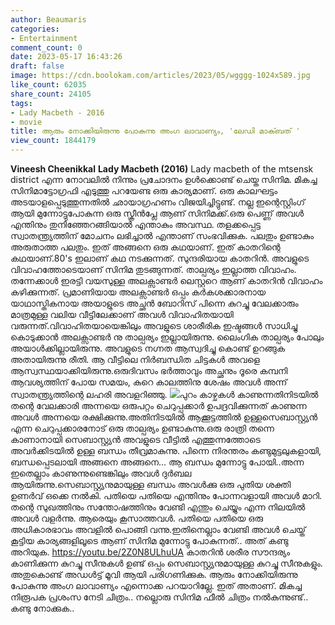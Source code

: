 ```yaml
---
author: Beaumaris
categories:
- Entertainment
comment_count: 0
date: 2023-05-17 16:43:26
draft: false
image: https://cdn.boolokam.com/articles/2023/05/wgggg-1024x589.jpg
like_count: 62035
share_count: 24105
tags:
- Lady Macbeth - 2016
- movie
title: ആരും നോക്കിയിരുന്നു പോകുന്നു അംഗ ലാവാണ്യം, 'ലേഡി മാക്ബത് '
view_count: 1844179
---
```


**Vineesh Cheenikkal** **Lady Macbeth (2016)** Lady macbeth of the mtsensk district എന്ന നോവലിൽ നിന്നും പ്രചോദനം ഉൾക്കൊണ്ട്‌ ചെയ്ത സിനിമ. മികച്ച സിനിമാട്ടോഗ്രഫി എടുത്തു പറയേണ്ട ഒരു കാര്യമാണ്. ഒരു കാലഘട്ടം അടയാളപ്പെടുത്തുന്നതിൽ ഛായാഗ്രഹണം വിജയിച്ചിട്ടുണ്ട്. നല്ല ഇന്റെസ്റ്റിംഗ് ആയി മുന്നോട്ടുപോകുന്ന ഒരു സ്ക്രീൻപ്ലേ ആണ് സിനിമക്ക്.ഒരു പെണ്ണ് അവൾ എന്തിനും തുനിഞ്ഞേറങ്ങിയാൽ എന്താകും അവസ്ഥ. തളക്കപ്പെട്ട സ്വാതന്ത്ര്യത്തിന് മോചനം ലഭിച്ചാൽ എന്താണ് സംഭവിക്കുക. പലതും ഉണ്ടാകും അരുതാത്ത പലതും. ഇത് അങ്ങനെ ഒരു കഥയാണ്. [](https://cdn.boolokam.com/articles/2023/05/eeggggg.jpg)ഇത് കാതറിന്റെ കഥയാണ്.80's ഇലാണ് കഥ നടക്കുന്നത്. സുന്ദരിയായ കാതറിൻ. അവളുടെ വിവാഹത്തോടെയാണ് സിനിമ തുടങ്ങുന്നത്. താല്പര്യം ഇല്ലാത്ത വിവാഹം. തന്നേക്കാൾ ഇരട്ടി വയസുള്ള അലക്സാണ്ടർ ലെസ്റ്ററെ ആണ് കാതറിൻ വിവാഹം കഴിക്കുന്നത്‌. പ്രമാണിയായ അലക്സാണ്ടർ ഒപ്പം കർകശക്കാരനായ യാഥാസ്തികനായ അയാളുടെ അച്ഛൻ ബോറിസ് പിന്നെ കുറച്ചു വേലക്കാരും മാത്രമുള്ള വലിയ വീട്ടിലേക്കാണ് അവൾ വിവാഹിതയായി വരുന്നത്.വിവാഹിതയായെങ്കിലും അവളുടെ ശാരീരിക ഇഷ്ടങ്ങൾ സാധിച്ചു കൊടുക്കാൻ അലക്സാണ്ടർ നു താല്പര്യം ഇല്ലായിരുന്നു. ലൈംഗിക താല്പര്യം പോലും അയാൾക്കില്ലായിരുന്നു. അവളുടെ നഗ്നത ആസ്വദിച്ചു കൊണ്ട് ഉറങ്ങുക അതായിരുന്നു രീതി. ആ വീട്ടിലെ നിർബന്ധിത ചിട്ടകൾ അവളെ ആസ്വസ്ഥയാക്കിയിരുന്നു.ഒരുദിവസം ഭർത്താവും അച്ഛനും ദൂരെ കമ്പനി ആവശ്യത്തിന് പോയ സമയം, കുറെ കാലത്തിനു ശേഷം അവൾ അന്ന് സ്വാതന്ത്ര്യത്തിന്റെ ലഹരി അവളറിഞ്ഞു. [![](https://cdn.boolokam.com/articles/2023/05/wgggg-1024x589.jpg)](https://cdn.boolokam.com/articles/2023/05/wgggg.jpg)പുറം കാഴ്ചകൾ കാണുന്നതിനിടയിൽ തന്റെ വേലക്കാരി അന്നയെ ഒരുപറ്റം ചെറുപ്പക്കാർ ഉപദ്രവിക്കുന്നത് കാണുന്ന അവൾ അന്നയെ രക്ഷിക്കുന്നു.അതിനിടയിൽ ആക്കൂട്ടത്തിൽ ഉള്ളസെബാസ്റ്റ്യൻ എന്ന ചെറുപ്പക്കാരനോട് ഒരു താല്പര്യം ഉണ്ടാകുന്നു.ഒരു രാത്രി തന്നെ കാണാനായി സെബാസ്റ്റ്യൻ അവളുടെ വീട്ടിൽ എത്തുന്നത്തോടെ അവർക്കിടയിൽ ഉള്ള ബന്ധം തീവ്രമാകുന്നു. പിന്നെ നിരന്തരം കണ്ടുമുട്ടലുകളായി, ബന്ധപ്പെടലായി അങ്ങനെ അങ്ങനെ... ആ ബന്ധം മുന്നോട്ടു പോയി..അന്ന ഇതെല്ലാം കാണുന്നുണ്ടെങ്കിലും അവൾ ദുർബല ആയിരുന്നു.സെബാസ്റ്റ്യനുമായുള്ള ബന്ധം അവൾക്കു ഒരു പുതിയ ശക്തി ഉണർവ് ഒക്കെ നൽകി. പതിയെ പതിയെ എന്തിനും പോന്നവളായി അവൾ മാറി. തന്റെ സുഖത്തിനും സന്തോഷത്തിനും വേണ്ടി എന്തും ചെയ്യും എന്ന നിലയിൽ അവൾ വളർന്നു. ആരെയും കൂസാത്തവൾ. പതിയെ പതിയെ ഒരു അധികാരഭാവം അവളിൽ പൊങ്ങി വന്നു.ഇതിനെല്ലാം വേണ്ടി അവൾ ചെയ്ത് കൂട്ടിയ കാര്യങ്ങളിലൂടെ ആണ് സിനിമ മുന്നോട്ടു പോകുന്നത്.. അത് കണ്ടു അറിയുക. https://youtu.be/2Z0N8ULhuUA കാതറിൻ ശരീര സൗന്ദര്യം കാണിക്കുന്ന കുറച്ചു സീനുകൾ ഉണ്ട് ഒപ്പം സെബാസ്റ്റ്യനുമായുള്ള കുറച്ചു സീനുകളും. അതുകൊണ്ട് അഡൾട്ട് മൂവി ആയി പരിഗണിക്കുക. ആരും നോക്കിയിരുന്നു പോകുന്നു അംഗ ലാവാണ്യം എന്നൊക്ക പറയാറില്ലേ. ഇത് അതാണ്‌. മികച്ച നിരൂപക പ്രശംസ നേടി ചിത്രം.. നല്ലൊരു സിനിമ ഫീൽ ചിത്രം നൽകുന്നുണ്ട്.. കണ്ടു നോക്കുക..